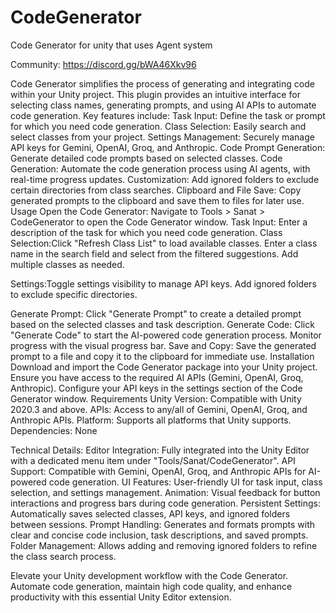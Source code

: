 # CodeGenerator
Code Generator for unity that uses Agent system

Community: https://discord.gg/bWA46Xkv96

Code Generator simplifies the process of generating and integrating code within your Unity project. This plugin provides an intuitive interface for selecting class names, generating prompts, and using AI APIs to automate code generation. Key features include:
Task Input: Define the task or prompt for which you need code generation.
Class Selection: Easily search and select classes from your project.
Settings Management: Securely manage API keys for Gemini, OpenAI, Groq, and Anthropic.
Code Prompt Generation: Generate detailed code prompts based on selected classes.
Code Generation: Automate the code generation process using AI agents, with real-time progress updates.
Customization: Add ignored folders to exclude certain directories from class searches.
Clipboard and File Save: Copy generated prompts to the clipboard and save them to files for later use.
Usage
Open the Code Generator: Navigate to Tools > Sanat > CodeGenerator to open the Code Generator window.
Task Input: Enter a description of the task for which you need code generation.
Class Selection:Click "Refresh Class List" to load available classes.
Enter a class name in the search field and select from the filtered suggestions.
Add multiple classes as needed.

Settings:Toggle settings visibility to manage API keys.
Add ignored folders to exclude specific directories.

Generate Prompt: Click "Generate Prompt" to create a detailed prompt based on the selected classes and task description.
Generate Code: Click "Generate Code" to start the AI-powered code generation process. Monitor progress with the visual progress bar.
Save and Copy: Save the generated prompt to a file and copy it to the clipboard for immediate use.
Installation
Download and import the Code Generator package into your Unity project.
Ensure you have access to the required AI APIs (Gemini, OpenAI, Groq, Anthropic).
Configure your API keys in the settings section of the Code Generator window.
Requirements
Unity Version: Compatible with Unity 2020.3 and above.
APIs: Access to any/all of Gemini, OpenAI, Groq, and Anthropic APIs.
Platform: Supports all platforms that Unity supports.
Dependencies:
None

Technical Details:
Editor Integration: Fully integrated into the Unity Editor with a dedicated menu item under "Tools/Sanat/CodeGenerator".
API Support: Compatible with Gemini, OpenAI, Groq, and Anthropic APIs for AI-powered code generation.
UI Features: User-friendly UI for task input, class selection, and settings management.
Animation: Visual feedback for button interactions and progress bars during code generation.
Persistent Settings: Automatically saves selected classes, API keys, and ignored folders between sessions.
Prompt Handling: Generates and formats prompts with clear and concise code inclusion, task descriptions, and saved prompts.
Folder Management: Allows adding and removing ignored folders to refine the class search process.

Elevate your Unity development workflow with the Code Generator. Automate code generation, maintain high code quality, and enhance productivity with this essential Unity Editor extension.